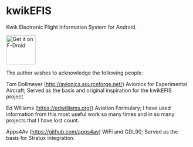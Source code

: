 # kwikEFIS
Kwik Electronic Flight Information System for Android.

<a href="https://search.f-droid.org/?q=kwik">
    <img src="https://fdroid.gitlab.io/artwork/badge/get-it-on.png"
    alt="Get it on F-Droid"
    height="80">
</a>


The author wishes to acknowledge the following people:

Tom Dollmeyer (http://avionics.sourceforge.net/)
Avionics for Experimental Aircraft; Served as the basis and original inspiration 
for the kwikEFIS project.

Ed Williams (https://edwilliams.org/)
Aviation Formulary; I have used information from this most useful work so many times 
and in so many projects that I have lost count.

Apps4Av (https://github.com/apps4av)
WiFi and GDL90; Served as the basis for Stratux integration.
